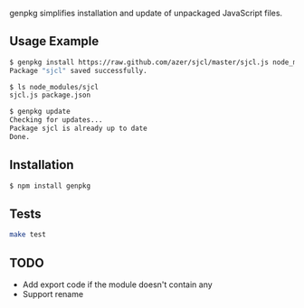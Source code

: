 genpkg simplifies installation and update of unpackaged JavaScript files.

## Usage Example
```bash
$ genpkg install https://raw.github.com/azer/sjcl/master/sjcl.js node_modules
Package "sjcl" saved successfully.

$ ls node_modules/sjcl
sjcl.js package.json

$ genpkg update
Checking for updates...
Package sjcl is already up to date
Done.
```

## Installation

```bash
$ npm install genpkg
```

## Tests

```bash
make test
```

## TODO

* Add export code if the module doesn't contain any
* Support rename